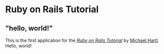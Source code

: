 # Ruby on Rails Tutorial

## "hello, world!"

This is the first application for the
[_Ruby on Rails Tutorial_](http://www.railstutorial.org/)
by [Michael Hartl](http://www.michaelhartl.com/). Hello, world!

